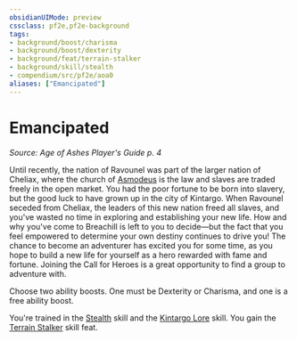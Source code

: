 ```yaml
---
obsidianUIMode: preview
cssclass: pf2e,pf2e-background
tags:
- background/boost/charisma
- background/boost/dexterity
- background/feat/terrain-stalker
- background/skill/stealth
- compendium/src/pf2e/aoa0
aliases: ["Emancipated"]
---
```

# Emancipated
*Source: Age of Ashes Player's Guide p. 4*  

Until recently, the nation of Ravounel was part of the larger nation of Cheliax, where the church of [Asmodeus](../../setting/deities/asmodeus.md) is the law and slaves are traded freely in the open market. You had the poor fortune to be born into slavery, but the good luck to have grown up in the city of Kintargo. When Ravounel seceded from Cheliax, the leaders of this new nation freed all slaves, and you've wasted no time in exploring and establishing your new life. How and why you've come to Breachill is left to you to decide—but the fact that you feel empowered to determine your own destiny continues to drive you! The chance to become an adventurer has excited you for some time, as you hope to build a new life for yourself as a hero rewarded with fame and fortune. Joining the Call for Heroes is a great opportunity to find a group to adventure with.

Choose two ability boosts. One must be Dexterity or Charisma, and one is a free ability boost.

You're trained in the [Stealth](../../skills.md#Stealth) skill and the [Kintargo Lore](../../skills.md#Lore) skill. You gain the [Terrain Stalker](../../feats/terrain-stalker.md) skill feat.